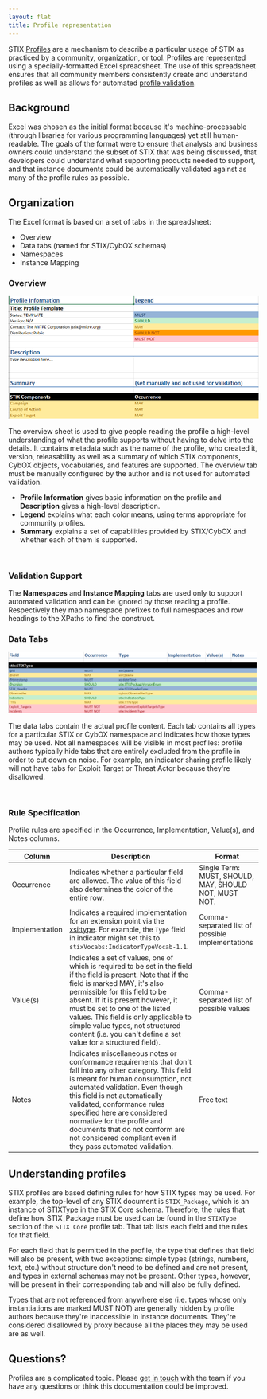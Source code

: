 ```yaml
---
layout: flat
title: Profile representation
---
```


STIX [Profiles](..) are a mechanism to describe a particular usage of STIX as practiced by a community, organization, or tool. Profiles are represented using a specially-formatted Excel spreadsheet. The use of this spreadsheet ensures that all community members consistently create and understand profiles as well as allows for automated [profile validation](../validation).

## Background

Excel was chosen as the initial format because it's machine-processable (through libraries for various programming languages) yet still human-readable. The goals of the format were to ensure that analysts and business owners could understand the subset of STIX that was being discussed, that developers could understand what supporting products needed to support, and that instance documents could be automatically validated against as many of the profile rules as possible.

## Organization

The Excel format is based on a set of tabs in the spreadsheet:

* Overview
* Data tabs (named for STIX/CybOX schemas)
* Namespaces
* Instance Mapping

### Overview

<img class="aside-text" alt="Profile overview screenshot" src="overview.png" />

The overview sheet is used to give people reading the profile a high-level understanding of what the profile supports without having to delve into the details. It contains metadata such as the name of the profile, who created it, version, releasability as well as a summary of which STIX components, CybOX objects, vocabularies, and features are supported. The overview tab must be manually configured by the author and is not used for automated validation.

* **Profile Information** gives basic information on the profile and **Description** gives a high-level description.
* **Legend** explains what each color means, using terms appropriate for community profiles.
* **Summary** explains a set of capabilities provided by STIX/CybOX and whether each of them is supported.

<br class="clearfix" />

### Validation Support

The **Namespaces** and **Instance Mapping** tabs are used only to support automated validation and can be ignored by those reading a profile. Respectively they map namespace prefixes to full namespaces and row headings to the XPaths to find the construct.

### Data Tabs

<img class="aside-text" alt="Profile data tab overview" src="data-tab.png" style="width: 500px;" /> 

The data tabs contain the actual profile content. Each tab contains all types for a particular STIX or CybOX namespace and indicates how those types may be used. Not all namespaces will be visible in most profiles: profile authors typically hide tabs that are entirely excluded from the profile in order to cut down on noise. For example, an indicator sharing profile likely will not have tabs for Exploit Target or Threat Actor because they're disallowed.

<br class="clearfix" />

### Rule Specification

Profile rules are specified in the Occurrence, Implementation, Value(s), and Notes columns.

<table class="table table-bordered table-hover table-condensed">
  <thead>
    <tr>
      <th>Column</th>
      <th>Description</th>
      <th>Format</th>
    </tr>
  </thead>
  <tbody>
    <tr>
      <td>Occurrence</td>
      <td>Indicates whether a particular field are allowed. The value of this field also determines the color of the entire row.</td>
      <td>Single Term: MUST, SHOULD, MAY, SHOULD NOT, MUST NOT.</td>
    </tr>
    <tr>
      <td>Implementation</td>
      <td>Indicates a required implementation for an extension point via the <a href="/documentation/concepts/xsi-type">xsi:type</a>. For example, the <code>Type</code> field in indicator might set this to <code>stixVocabs:IndicatorTypeVocab-1.1</code>.</td>
      <td>Comma-separated list of possible implementations</td>
    </tr>
    <tr>
      <td>Value(s)</td>
      <td>Indicates a set of values, one of which is required to be set in the field if the field is present. Note that if the field is marked MAY, it's also permissible for this field to be absent. If it is present however, it must be set to one of the listed values. This field is only applicable to simple value types, not structured content (i.e. you can't define a set value for a structured field).</td>
      <td>Comma-separated list of possible values</td>
    </tr>
    <tr>
      <td>Notes</td>
      <td>Indicates miscellaneous notes or conformance requirements that don't fall into any other category. This field is meant for human consumption, not automated validation. Even though this field is not automatically validated, conformance rules specified here are considered normative for the profile and documents that do not conform are not considered compliant even if they pass automated validation.</td>
      <td>Free text</td>
    </tr>
  </tbody>
</table>

## Understanding profiles

STIX profiles are based defining rules for how STIX types may be used. For example, the top-level of any STIX document is `STIX_Package`, which is an instance of [STIXType](/data-model/{{site.current_version}}/stix/STIXType) in the STIX Core schema. Therefore, the rules that define how STIX_Package must be used can be found in the `STIXType` section of the `STIX Core` profile tab. That tab lists each field and the rules for that field.

For each field that is permitted in the profile, the type that defines that field will also be present, with two exceptions: simple types (strings, numbers, text, etc.) without structure don't need to be defined and are not present, and types in external schemas may not be present. Other types, however, will be present in their corresponding tab and will also be fully defined.

Types that are not referenced from anywhere else (i.e. types whose only instantiations are marked MUST NOT) are generally hidden by profile authors because they're inaccessible in instance documents. They're considered disallowed by proxy because all the places they may be used are as well.

## Questions?

Profiles are a complicated topic. Please [get in touch](mailto:stix-taxii@hq.dhs.gov) with the team if you have any questions or think this documentation could be improved.
